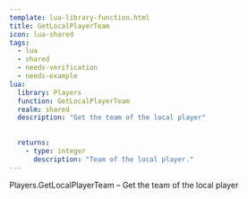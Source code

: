 ```yaml
---
template: lua-library-function.html
title: GetLocalPlayerTeam
icon: lua-shared
tags:
  - lua
  - shared
  - needs-verification
  - needs-example
lua:
  library: Players
  function: GetLocalPlayerTeam
  realm: shared
  description: "Get the team of the local player"
  
  
  returns:
    - type: integer
      description: "Team of the local player."
---
```


<div class="lua__search__keywords">
Players.GetLocalPlayerTeam &#x2013; Get the team of the local player
</div>
